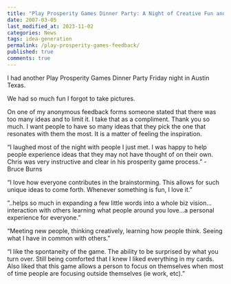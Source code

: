 ```yaml
---
title: "Play Prosperity Games Dinner Party: A Night of Creative Fun and Unique Ideas"
date: 2007-03-05
last_modified_at: 2023-11-02
categories: News
tags: idea-generation
permalink: /play-prosperity-games-feedback/
published: true
comments: true
---
```

I had another Play Prosperity Games Dinner Party Friday night in Austin Texas.
<!--more-->
We had so much fun I forgot to take pictures.

On one of my anonymous feedback forms someone stated that there was too many ideas and to limit it.  I take that as a compliment.  Thank you so much.  I want people to have so many ideas that they pick the one that resonates with them the most.  It is a matter of feeling the inspiration.

“I laughed most of the night with people I just met.  I was happy to help people experience ideas that they may not have thought of on their own.  Chris was very instructive and clear in his prosperity game process.” - Bruce Burns

“I love how everyone contributes in the brainstorming.  This allows for such unique ideas to come forth.  Whenever something is fun, I love it.”

”..helps so much in expanding a few little words into a whole biz vision…interaction with others learning what people around you love…a personal experience for everyone.”

“Meeting new people, thinking creatively, learning how people think.  Seeing what I have in common with others.”

“I like the spontaneity of the game.  The ability to be surprised by what you turn over.  Still being comforted that I knew I liked everything in my cards.  Also liked that this game allows a person to focus on themselves when most of time people are focusing outside themselves (ie work, etc).”